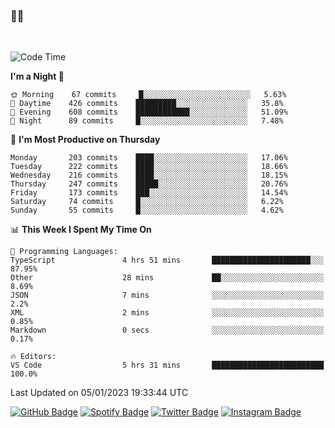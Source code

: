 ### 🤙🍺

<!-- <a href="https://github-readme-stats.vercel.app/api?username=hzak2xx&count_private=true&show_icons=true&theme=dracula">
  <img align="center" src="https://github-readme-stats.vercel.app/api?username=hzak2xx&count_private=true&show_icons=true&theme=dracula" />
</a>
</br> -->
</br>

<!--START_SECTION:waka-->
![Code Time](http://img.shields.io/badge/Code%20Time-2%2C096%20hrs%2012%20mins-blue)

**I'm a Night 🦉** 

```text
🌞 Morning    67 commits     █░░░░░░░░░░░░░░░░░░░░░░░░   5.63% 
🌆 Daytime    426 commits    █████████░░░░░░░░░░░░░░░░   35.8% 
🌃 Evening    608 commits    ████████████░░░░░░░░░░░░░   51.09% 
🌙 Night      89 commits     █░░░░░░░░░░░░░░░░░░░░░░░░   7.48%

```
📅 **I'm Most Productive on Thursday** 

```text
Monday       203 commits    ████░░░░░░░░░░░░░░░░░░░░░   17.06% 
Tuesday      222 commits    ████░░░░░░░░░░░░░░░░░░░░░   18.66% 
Wednesday    216 commits    ████░░░░░░░░░░░░░░░░░░░░░   18.15% 
Thursday     247 commits    █████░░░░░░░░░░░░░░░░░░░░   20.76% 
Friday       173 commits    ███░░░░░░░░░░░░░░░░░░░░░░   14.54% 
Saturday     74 commits     █░░░░░░░░░░░░░░░░░░░░░░░░   6.22% 
Sunday       55 commits     █░░░░░░░░░░░░░░░░░░░░░░░░   4.62%

```


📊 **This Week I Spent My Time On** 

```text
💬 Programming Languages: 
TypeScript               4 hrs 51 mins       ██████████████████████░░░   87.95% 
Other                    28 mins             ██░░░░░░░░░░░░░░░░░░░░░░░   8.69% 
JSON                     7 mins              ░░░░░░░░░░░░░░░░░░░░░░░░░   2.2% 
XML                      2 mins              ░░░░░░░░░░░░░░░░░░░░░░░░░   0.85% 
Markdown                 0 secs              ░░░░░░░░░░░░░░░░░░░░░░░░░   0.17%

🔥 Editors: 
VS Code                  5 hrs 31 mins       █████████████████████████   100.0%

```


 Last Updated on 05/01/2023 19:33:44 UTC
<!--END_SECTION:waka-->

[![GitHub Badge](https://img.shields.io/badge/GitHub-100000?style=for-the-badge&logo=github&logoColor=white)](https://github.com/hzak2xx)
[![Spotify Badge](https://img.shields.io/badge/Spotify-1ED760?&style=for-the-badge&logo=spotify&logoColor=white)](https://open.spotify.com/user/uf90s6sbbh75a1mt44clkhkvf)
[![Twitter Badge](https://img.shields.io/badge/Twitter-1DA1F2?style=for-the-badge&logo=twitter&logoColor=white)](https://twitter.com/hzak2xx)
[![Instagram Badge](https://img.shields.io/badge/Instagram-E4405F?style=for-the-badge&logo=instagram&logoColor=white)](https://www.instagram.com/hzak2xx/)
